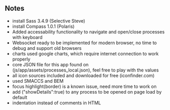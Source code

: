 ## Notes
* install Sass 3.4.9 (Selective Steve)
* install Compass 1.0.1 (Polaris)
* Added accessability functionality to navigate and open/close processes with keyboard
* Websocket ready to be implemented for modern browser, no time to debug and support old browsers
* charts used google charts, which require internet connection to work properly
* core JSON file for this app found on (js/app/assets/processes_local.json), feel free to play with the values
* all icon sources included and downloaded for free (iconfinder.com)
* used SMACCS and BEM
* focus highlight(border) is a known issue, need more time to work on
* add ("showDetails":true) to any process to be opened on page load by default
* indentation instead of comments in HTML
